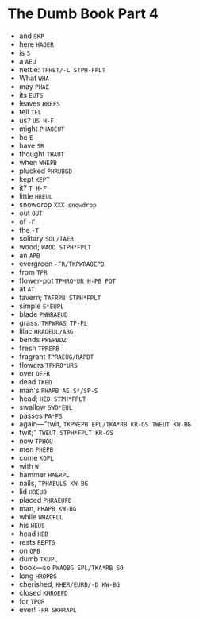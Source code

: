 # The Dumb Book Part 4

* and `SKP`
* here `HAOER`
* is `S`
* a `AEU`
* nettle: `TPHET/-L STPH-FPLT`
* What `WHA`
* may `PHAE`
* its `EUTS`
* leaves `HREFS`
* tell `TEL`
* us? `US H-F`
* might `PHAOEUT`
* he `E`
* have `SR`
* thought `THAUT`
* when `WHEPB`
* plucked `PHRUBGD`
* kept `KEPT`
* it? `T H-F`
* little `HREUL`
* snowdrop `XXX snowdrop`
* out `OUT`
* of `-F`
* the `-T`
* solitary `SOL/TAER`
* wood; `WAOD STPH*FPLT`
* an `APB`
* evergreen `-FR/TKPWRAOEPB`
* from `TPR`
* flower-pot `TPHRO*UR H-PB POT`
* at `AT`
* tavern; `TAFRPB STPH*FPLT`
* simple `S*EUPL`
* blade `PWHRAEUD`
* grass. `TKPWRAS TP-PL`
* lilac `HRAOEUL/ABG`
* bends `PWEPBDZ`
* fresh `TPRERB`
* fragrant `TPRAEUG/RAPBT`
* flowers `TPHRO*URS`
* over `OEFR`
* dead `TKED`
* man's `PHAPB AE S*/SP-S`
* head; `HED STPH*FPLT`
* swallow `SWO*EUL`
* passes `PA*FS`
* again—"twit, `TKPWEPB EPL/TKA*RB KR-GS TWEUT KW-BG`
* twit;" `TWEUT STPH*FPLT KR-GS`
* now `TPHOU`
* men `PHEPB`
* come `KOPL`
* with `W`
* hammer `HAERPL`
* nails, `TPHAEULS KW-BG`
* lid `HREUD`
* placed `PHRAEUFD`
* man, `PHAPB KW-BG`
* while `WHAOEUL`
* his `HEUS`
* head `HED`
* rests `REFTS`
* on `OPB`
* dumb `TKUPL`
* book—so `PWAOBG EPL/TKA*RB SO`
* long `HROPBG`
* cherished, `KHER/EURB/-D KW-BG`
* closed `KHROEFD`
* for `TPOR`
* ever! `-FR SKHRAPL`
